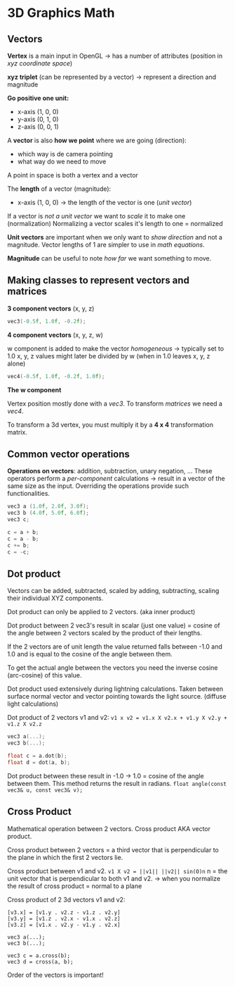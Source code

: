 # 3D Graphics Math

## Vectors
**Vertex** is a main input in OpenGL -> has a number of attributes (position in *xyz coordinate space*)

**xyz triplet** (can be represented by a vector) -> represent a direction and magnitude

**Go positive one unit:**
- x-axis (1, 0, 0)
- y-axis (0, 1, 0)
- z-axis (0, 0, 1)

A **vector** is also **how we point** where we are going (direction):
- which way is de camera pointing
- what way do we need to move

A point in space is both a vertex and a vector

The **length** of a vector (magnitude):
- x-axis (1, 0, 0) -> the length of the vector is one (*unit vector*)

If a vector is *not a unit vector* we want to *scale* it to make one (normalization)
Normalizing a vector scales it's length to one = normalized

**Unit vectors** are important when we only want to *show direction* and not a magnitude.
Vector lengths of 1 are simpler to use in *math equations*.

**Magnitude** can be useful to note *how far* we want something to move.

## Making classes to represent vectors and matrices
**3 component vectors** (x, y, z)
```c++
vec3(-0.5f, 1.0f, -0.2f);
```

**4 component vectors** (x, y, z, w)

w component is added to make the vector *homogeneous* -> typically set to 1.0
x, y, z values might later be divided by w (when in 1.0 leaves x, y, z alone)
```c++
vec4(-0.5f, 1.0f, -0.2f, 1.0f);
```

**The w component**

Vertex position mostly done with a *vec3*. To transform *matrices* we need a *vec4*.

To transform a 3d vertex, you must multiply it by a **4 x 4** transformation matrix.

## Common vector operations
**Operations on vectors**: addition, subtraction, unary negation, ...
These operators perform a *per-component* calculations -> result in a vector of the same size as the input. Overriding the operations provide such functionalities.
```c++
vec3 a (1.0f, 2.0f, 3.0f);
vec3 b (4.0f, 5.0f, 6.0f);
vec3 c;

c = a + b;
c = a - b;
c += b;
c = -c;
```

## Dot product
Vectors can be added, subtracted, scaled by adding, subtracting, scaling their individual XYZ components.

Dot product can only be applied to 2 vectors. (aka inner product)

Dot product between 2 vec3's result in scalar (just one value) = cosine of the angle between 2 vectors scaled by the product of their lengths.

If the 2 vectors are of unit length the value returned falls between -1.0 and 1.0 and is equal to the cosine of the angle between them.

To get the actual angle between the vectors you need the inverse cosine (arc-cosine) of this value.

Dot product used extensively during lightning calculations. Taken between surface normal vector and vector pointing towards the light source. (diffuse light calculations)

Dot product of 2 vectors v1 and v2:
`v1 x v2 = v1.x X v2.x + v1.y X v2.y + v1.z X v2.z`

```c++
vec3 a(...);
vec3 b(...);

float c = a.dot(b);
float d = dot(a, b);
```

Dot product between these result in -1.0 -> 1.0 = cosine of the angle between them.
This method returns the result in radians.
`float angle(const vec3& u, const vec3& v);`

## Cross Product
Mathematical operation between 2 vectors.
Cross product AKA vector product.

Cross product between 2 vectors = a third vector that is perpendicular to the plane in which the first 2 vectors lie.

Cross product between v1 and v2.
`v1 X v2 = ||v1|| ||v2|| sin(O)n`
n = the unit vector that is perpendicular to both v1 and v2.
-> when you normalize the result of cross product = normal to a plane

Cross product of 2 3d vectors v1 and v2:
```
[v3.x] = [v1.y . v2.z - v1.z . v2.y]
[v3.y] = [v1.z . v2.x - v1.x . v2.z]
[v3.z] = [v1.x . v2.y - v1.y . v2.x]
```

```
vec3 a(...);
vec3 b(...);

vec3 c = a.cross(b);
vec3 d = cross(a, b);
```

Order of the vectors is important!
